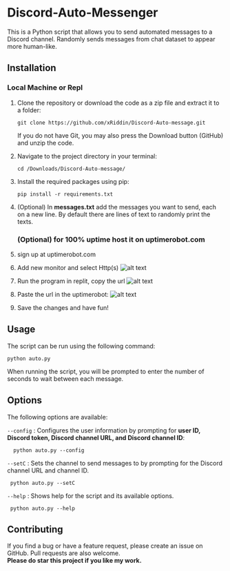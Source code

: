 # Discord-Auto-Messenger     
This is a Python script that allows you to send automated messages to a Discord channel. Randomly sends messages from chat dataset to appear more human-like.      

## Installation    

  ### Local Machine or Repl

 1. Clone the repository or download the code as a zip file and extract it to a folder:  
 
     ```
     git clone https://github.com/xRiddin/Discord-Auto-message.git
     ```
     
     If you do not have Git, you may also press the Download button (GitHub) and unzip the code.  


 2. Navigate to the project directory in your terminal:  
 
     ```
     cd /Downloads/Discord-Auto-message/
     ```
 
 3. Install the required packages using pip:  
 
    ```
    pip install -r requirements.txt
    ```
 
 4. (Optional) In **messages.txt** add the messages you want to send, each on a new line. By default there are lines of text to randomly print the texts.

    ### (Optional) for 100% uptime host it on uptimerobot.com

1. sign up at uptimerobot.com

2. Add new monitor and select Http(s)
   ![alt text](https://github.com/xRiddin/Discord-Auto-message/blob/main/image.jpg?raw=true)

3. Run the program in replit, copy the url
   ![alt text](https://github.com/xRiddin/Discord-Auto-message/blob/main/image1.jpg?raw=true)

4. Paste the url in the uptimerobot:
   ![alt text](https://github.com/xRiddin/Discord-Auto-message/blob/main/image2.jpg?raw=true)

5. Save the changes and have fun!

   
 
## Usage
 
   The script can be run using the following command:  

    python auto.py
    
 When running the script, you will be prompted to enter the number of seconds to wait between each message.  
 
 
## Options
   The following options are available:

`--config` : Configures the user information by prompting for **user ID, Discord token, Discord channel URL, and Discord channel ID**:    

```
  python auto.py --config
```

 `--setC` : Sets the channel to send messages to by prompting for the Discord channel URL and channel ID.    
 
 ```
  python auto.py --setC
 ```
 
 `--help` : Shows help for the script and its available options.
 
 ```
  python auto.py --help
```
 
## Contributing
  If you find a bug or have a feature request, please create an issue on GitHub. Pull requests are also welcome.  
  **Please do star this project if you like my work.**


